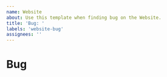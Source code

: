 ```yaml
---
name: Website
about: Use this template when finding bug on the Website.
title: 'Bug: '
labels: 'website-bug'
assignees: ''
---
```

# Bug